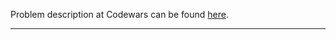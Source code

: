 Problem description at Codewars can be found
[here](https://www.codewars.com/kata/57e92e91b63b6cbac20001e5/train/python).

-------------


